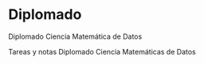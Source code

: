 # Diplomado
Diplomado Ciencia Matemática de Datos

Tareas y notas Diplomado Ciencia Matemáticas de Datos
